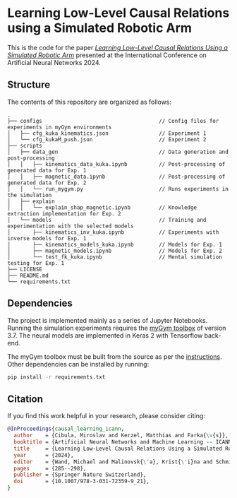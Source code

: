 # Learning Low-Level Causal Relations using a Simulated Robotic Arm

This is the code for the paper [_Learning Low-Level Causal Relations Using a Simulated Robotic Arm_](https://arxiv.org/abs/2410.07751)
presented at the International Conference on Artificial Neural Networks 2024.

## Structure
The contents of this repository are organized as follows:
```
.
├── configs                                     // Config files for experiments in myGym environments
│   ├── cfg_kuka_kinematics.json                // Experiment 1
│   └── cfg_kukaM_push.json                     // Experiment 2
├── scripts
│   ├── data_gen                                // Data generation and post-processing
│   │   ├── kinematics_data_kuka.ipynb          // Post-processing of generated data for Exp. 1
│   │   ├── magnetic_data.ipynb                 // Post-processing of generated data for Exp. 2
│   │   └── run_mygym.py                        // Runs experiments in the simulation
│   ├── explain
│   │   └── explain_shap_magnetic.ipynb         // Knowledge extraction implementation for Exp. 2
│   └── models                                  // Training and experimentation with the selected models
│       ├── kinematics_inv_kuka.ipynb           // Experiments with inverse models for Exp. 1
│       ├── kinematics_models_kuka.ipynb        // Models for Exp. 1
│       ├── magnetic_models.ipynb               // Models for Exp. 2
│       └── test_fk_kuka.ipynb                  // Mental simulation testing for Exp. 1
├── LICENSE
├── README.md
└── requirements.txt
```

## Dependencies
The project is implemented mainly as a series of Jupyter Notebooks. 
Running the simulation experiments requires the [myGym toolbox](https://github.com/incognite-lab/myGym/tree/master) of version 3.7. 
The neural models are implemented in Keras 2 with Tensorflow back-end.

The myGym toolbox must be built from the source as per the [instructions](https://github.com/incognite-lab/myGym/tree/master?tab=readme-ov-file#installation).
Other dependencies can be installed by running:
```bash
pip install -r requirements.txt
```

## Citation
If you find this work helpful in your research, please consider citing:
```bibtex
@InProceedings{causal_learning_icann,
  author    = {Cibula, Miroslav and Kerzel, Matthias and Farka{\v{s}}, Igor},
  booktitle = {Artificial Neural Networks and Machine Learning -- ICANN 2024},
  title     = {Learning Low-Level Causal Relations Using a Simulated Robotic Arm},
  year      = {2024},
  editor    = {Wand, Michael and Malinovsk{\'a}, Krist{\'i}na and Schmidhuber, J{\"u}rgen and Tetko, Igor V.},
  pages     = {285--298},
  publisher = {Springer Nature Switzerland},
  doi       = {10.1007/978-3-031-72359-9_21},
}
```
